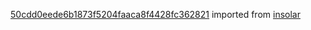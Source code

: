 [50cdd0eede6b1873f5204faaca8f4428fc362821](https://github.com/insolar/insolar/commit/50cdd0eede6b1873f5204faaca8f4428fc362821) imported from [insolar](https://github.com/insolar/insolar)
